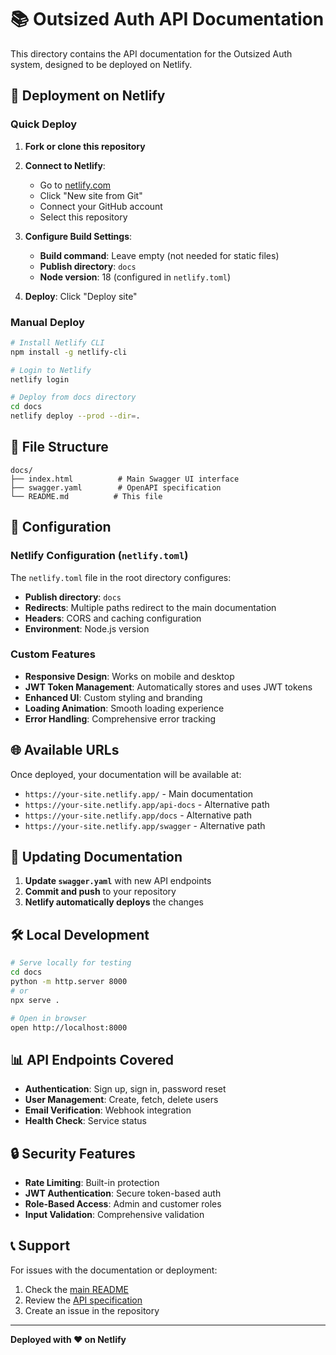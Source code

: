 # 📚 Outsized Auth API Documentation

This directory contains the API documentation for the Outsized Auth system, designed to be deployed on Netlify.

## 🚀 Deployment on Netlify

### Quick Deploy

1. **Fork or clone this repository**
2. **Connect to Netlify**:

   - Go to [netlify.com](https://netlify.com)
   - Click "New site from Git"
   - Connect your GitHub account
   - Select this repository

3. **Configure Build Settings**:

   - **Build command**: Leave empty (not needed for static files)
   - **Publish directory**: `docs`
   - **Node version**: 18 (configured in `netlify.toml`)

4. **Deploy**: Click "Deploy site"

### Manual Deploy

```bash
# Install Netlify CLI
npm install -g netlify-cli

# Login to Netlify
netlify login

# Deploy from docs directory
cd docs
netlify deploy --prod --dir=.
```

## 📁 File Structure

```
docs/
├── index.html          # Main Swagger UI interface
├── swagger.yaml        # OpenAPI specification
└── README.md          # This file
```

## 🔧 Configuration

### Netlify Configuration (`netlify.toml`)

The `netlify.toml` file in the root directory configures:

- **Publish directory**: `docs`
- **Redirects**: Multiple paths redirect to the main documentation
- **Headers**: CORS and caching configuration
- **Environment**: Node.js version

### Custom Features

- **Responsive Design**: Works on mobile and desktop
- **JWT Token Management**: Automatically stores and uses JWT tokens
- **Enhanced UI**: Custom styling and branding
- **Loading Animation**: Smooth loading experience
- **Error Handling**: Comprehensive error tracking

## 🌐 Available URLs

Once deployed, your documentation will be available at:

- `https://your-site.netlify.app/` - Main documentation
- `https://your-site.netlify.app/api-docs` - Alternative path
- `https://your-site.netlify.app/docs` - Alternative path
- `https://your-site.netlify.app/swagger` - Alternative path

## 🔄 Updating Documentation

1. **Update `swagger.yaml`** with new API endpoints
2. **Commit and push** to your repository
3. **Netlify automatically deploys** the changes

## 🛠️ Local Development

```bash
# Serve locally for testing
cd docs
python -m http.server 8000
# or
npx serve .

# Open in browser
open http://localhost:8000
```

## 📊 API Endpoints Covered

- **Authentication**: Sign up, sign in, password reset
- **User Management**: Create, fetch, delete users
- **Email Verification**: Webhook integration
- **Health Check**: Service status

## 🔒 Security Features

- **Rate Limiting**: Built-in protection
- **JWT Authentication**: Secure token-based auth
- **Role-Based Access**: Admin and customer roles
- **Input Validation**: Comprehensive validation

## 📞 Support

For issues with the documentation or deployment:

1. Check the [main README](../README.md)
2. Review the [API specification](swagger.yaml)
3. Create an issue in the repository

---

**Deployed with ❤️ on Netlify**
